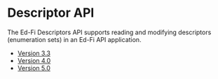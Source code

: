 # Descriptor API

The Ed-Fi Descriptors API supports reading and modifying descriptors
(enumeration sets) in an Ed-Fi API application.

* [Version 3.3](./3.3/)
* [Version 4.0](./4.0/)
* [Version 5.0](./5.0/)
